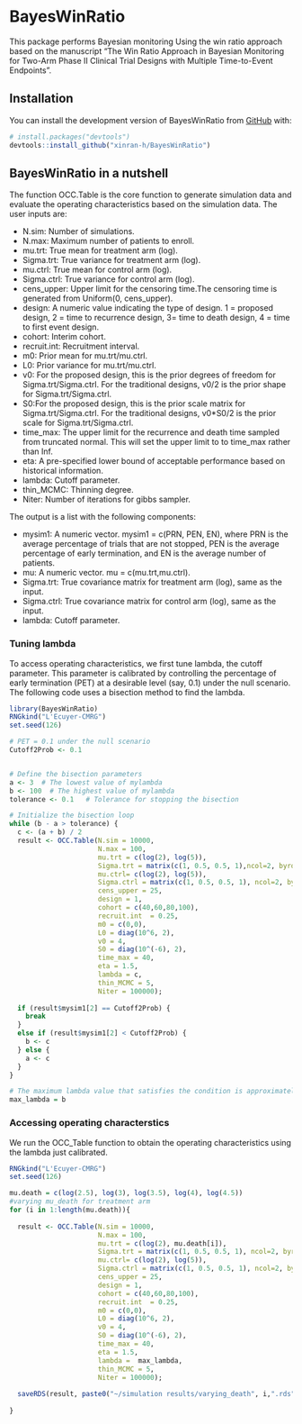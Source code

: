 
<!-- README.md is generated from README.Rmd. Please edit that file -->

# BayesWinRatio

<!-- badges: start -->
<!-- badges: end -->

This package performs Bayesian monitoring Using the win ratio approach
based on the manuscript “The Win Ratio Approach in Bayesian Monitoring
for Two-Arm Phase II Clinical Trial Designs with Multiple Time-to-Event
Endpoints”.

## Installation

You can install the development version of BayesWinRatio from
[GitHub](https://github.com/) with:

``` r
# install.packages("devtools")
devtools::install_github("xinran-h/BayesWinRatio")
```

## BayesWinRatio in a nutshell

The function OCC.Table is the core function to generate simulation data
and evaluate the operating characteristics based on the simulation data.
The user inputs are:

- N.sim: Number of simulations.
- N.max: Maximum number of patients to enroll.
- mu.trt: True mean for treatment arm (log).
- Sigma.trt: True variance for treatment arm (log).
- mu.ctrl: True mean for control arm (log).
- Sigma.ctrl: True variance for control arm (log).
- cens_upper: Upper limit for the censoring time.The censoring time is
  generated from Uniform(0, cens_upper).
- design: A numeric value indicating the type of design. 1 = proposed
  design, 2 = time to recurrence design, 3= time to death design, 4 =
  time to first event design.
- cohort: Interim cohort.
- recruit.int: Recruitment interval.
- m0: Prior mean for mu.trt/mu.ctrl.
- L0: Prior variance for mu.trt/mu.ctrl.
- v0: For the proposed design, this is the prior degrees of freedom for
  Sigma.trt/Sigma.ctrl. For the traditional designs, v0/2 is the prior
  shape for Sigma.trt/Sigma.ctrl.
- S0:For the proposed design, this is the prior scale matrix for
  Sigma.trt/Sigma.ctrl. For the traditional designs, v0\*S0/2 is the
  prior scale for Sigma.trt/Sigma.ctrl.
- time_max: The upper limit for the recurrence and death time sampled
  from truncated normal. This will set the upper limit to to time_max
  rather than Inf.
- eta: A pre-specified lower bound of acceptable performance based on
  historical information.
- lambda: Cutoff parameter.
- thin_MCMC: Thinning degree.
- Niter: Number of iterations for gibbs sampler.

The output is a list with the following components:

- mysim1: A numeric vector. mysim1 = c(PRN, PEN, EN), where PRN is the
  average percentage of trials that are not stopped, PEN is the average
  percentage of early termination, and EN is the average number of
  patients.  
- mu: A numeric vector. mu = c(mu.trt,mu.ctrl).
- Sigma.trt: True covariance matrix for treatment arm (log), same as the
  input.
- Sigma.ctrl: True covariance matrix for control arm (log), same as the
  input.
- lambda: Cutoff parameter.

### Tuning lambda

To access operating characteristics, we first tune lambda, the cutoff
parameter. This parameter is calibrated by controlling the percentage of
early termination (PET) at a desirable level (say, 0.1) under the null
scenario. The following code uses a bisection method to find the lambda.

``` r
library(BayesWinRatio)
RNGkind("L'Ecuyer-CMRG")
set.seed(126)

# PET = 0.1 under the null scenario
Cutoff2Prob <- 0.1 


# Define the bisection parameters
a <- 3  # The lowest value of mylambda
b <- 100  # The highest value of mylambda
tolerance <- 0.1   # Tolerance for stopping the bisection

# Initialize the bisection loop
while (b - a > tolerance) {
  c <- (a + b) / 2
  result <- OCC.Table(N.sim = 10000,
                      N.max = 100,
                      mu.trt = c(log(2), log(5)),
                      Sigma.trt = matrix(c(1, 0.5, 0.5, 1),ncol=2, byrow = T),
                      mu.ctrl= c(log(2), log(5)),
                      Sigma.ctrl = matrix(c(1, 0.5, 0.5, 1), ncol=2, byrow = T), 
                      cens_upper = 25,
                      design = 1, 
                      cohort = c(40,60,80,100),
                      recruit.int  = 0.25,
                      m0 = c(0,0),
                      L0 = diag(10^6, 2),
                      v0 = 4,
                      S0 = diag(10^(-6), 2),
                      time_max = 40,
                      eta = 1.5,
                      lambda = c,
                      thin_MCMC = 5,
                      Niter = 100000);    
  
  if (result$mysim1[2] == Cutoff2Prob) {
    break
  } 
  else if (result$mysim1[2] < Cutoff2Prob) {
    b <- c
  } else {
    a <- c
  }
}

# The maximum lambda value that satisfies the condition is approximately 'b'
max_lambda = b
```

### Accessing operating characterstics

We run the OCC_Table function to obtain the operating characteristics
using the lambda just calibrated.

``` r
RNGkind("L'Ecuyer-CMRG")
set.seed(126)

mu.death = c(log(2.5), log(3), log(3.5), log(4), log(4.5))
#varying mu_death for treatment arm
for (i in 1:length(mu.death)){
  
  result <- OCC.Table(N.sim = 10000,
                      N.max = 100,
                      mu.trt = c(log(2), mu.death[i]),
                      Sigma.trt = matrix(c(1, 0.5, 0.5, 1), ncol=2, byrow = T),
                      mu.ctrl= c(log(2), log(5)),
                      Sigma.ctrl = matrix(c(1, 0.5, 0.5, 1), ncol=2, byrow = T), 
                      cens_upper = 25,
                      design = 1,
                      cohort = c(40,60,80,100),
                      recruit.int  = 0.25,
                      m0 = c(0,0),
                      L0 = diag(10^6, 2),
                      v0 = 4,
                      S0 = diag(10^(-6), 2),
                      time_max = 40,
                      eta = 1.5,
                      lambda =  max_lambda,
                      thin_MCMC = 5,
                      Niter = 100000);       
  
  saveRDS(result, paste0("~/simulation results/varying_death", i,".rds"))
  
}
```
